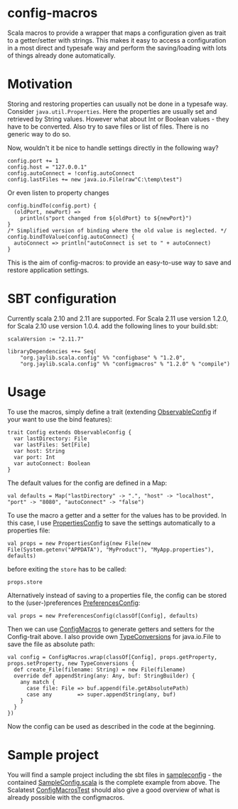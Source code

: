 config-macros
=============

Scala macros to provide a wrapper that maps a configuration given as trait to a getter/setter with strings. This makes it easy to access a configuration in a most direct and typesafe way and perform the saving/loading with lots of things already done automatically.

Motivation
==========

Storing and restoring properties can usually not be done in a typesafe way. Consider `java.util.Properties`. Here the properties are usually set and retrieved by String values. However what about Int or Boolean values - they have to be converted. Also try to save files or list of files. There is no generic way to do so.

Now, wouldn't it be nice to handle settings directly in the following way?

    config.port += 1
	config.host = "127.0.0.1"
	config.autoConnect = !config.autoConnect
	config.lastFiles += new java.io.File(raw"C:\temp\test")
    
Or even listen to property changes

    config.bindTo(config.port) {
      (oldPort, newPort) =>
        println(s"port changed from ${oldPort} to ${newPort}")
    }
    /* Simplified version of binding where the old value is neglected. */
    config.bindToValue(config.autoConnect) {
      autoConnect => println("autoConnect is set to " + autoConnect)
    }
    
This is the aim of config-macros: to provide an easy-to-use way to save and restore application settings.

SBT configuration
=================

Currently scala 2.10 and 2.11 are supported. For Scala 2.11 use version 1.2.0, for Scala 2.10 use version 1.0.4.
add the following lines to your build.sbt:

    scalaVersion := "2.11.7"

    libraryDependencies ++= Seq(
	    "org.jaylib.scala.config" %% "configbase" % "1.2.0",
	    "org.jaylib.scala.config" %% "configmacros" % "1.2.0" % "compile")



Usage
=====

To use the macros, simply define a trait (extending [ObservableConfig](https://github.com/michael72/config-macros/blob/master/config/src/main/scala/org/jaylib/scala/config/ObservableConfig.scala) if your want to use the bind features):

    trait Config extends ObservableConfig {
      var lastDirectory: File
      var lastFiles: Set[File]
      var host: String
      var port: Int
      var autoConnect: Boolean
    }

The default values for the config are defined in a Map:

    val defaults = Map("lastDirectory" -> ".", "host" -> "localhost", "port" -> "8080", "autoConnect" -> "false")

To use the macro a getter and a setter for the values has to be provided. In this case, I use [PropertiesConfig](https://github.com/michael72/config-macros/blob/master/config/src/main/scala/org/jaylib/scala/config/properties/PropertiesConfig.scala) to save the settings automatically to a properties file:
    
    val props = new PropertiesConfig(new File(new File(System.getenv("APPDATA"), "MyProduct"), "MyApp.properties"), defaults)
    
before exiting the `store` has to be called:

    props.store
    
Alternatively instead of saving to a properties file, the config can be stored to the (user-)preferences [PreferencesConfig](https://github.com/michael72/config-macros/blob/master/config/src/main/scala/org/jaylib/scala/config/preferences/PreferencesConfig.scala):

    val props = new PreferencesConfig(classOf[Config], defaults)

Then we can use [ConfigMacros](https://github.com/michael72/config-macros/blob/master/macros/src/main/scala/org/jaylib/scala/config/macros/ConfigMacros.scala) to generate getters and setters for the Config-trait above. I also provide own [TypeConversions](https://github.com/michael72/config-macros/blob/master/config/src/main/scala/org/jaylib/scala/config/convert/TypeConversions.scala) for java.io.File to save the file as absolute path:

    val config = ConfigMacros.wrap(classOf[Config], props.getProperty, props.setProperty, new TypeConversions {
      def create_File(filename: String) = new File(filename)
      override def appendString(any: Any, buf: StringBuilder) {
        any match {
          case file: File => buf.append(file.getAbsolutePath)
          case any        => super.appendString(any, buf)
        }
      }
    })

Now the config can be used as described in the code at the beginning.

Sample project
==============

You will find a sample project including the sbt files in [sampleconfig](https://github.com/michael72/config-macros/blob/master/sampleconfig) - the contained [SampleConfig.scala](https://github.com/michael72/config-macros/blob/master/sampleconfig/src/main/scala/org/jaylib/scala/config/macros/SampleConfig.scala) is the complete example from above. 
The Scalatest [ConfigMacrosTest](https://github.com/michael72/config-macros/blob/master/macrotests/src/test/scala/org/jaylib/scala/config/macros/ConfigMacrosTest.scala) should also give a good overview of what is already possible with the configmacros.
